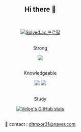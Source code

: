 <div align="center">

  ## Hi there 👋

  <br>

  [![Solved.ac
  프로필](http://mazassumnida.wtf/api/v2/generate_badge?boj=dltmxor31)](https://solved.ac/dltmxor31)
  
  
  <br>Strong<br>
  
  <img src="https://img.shields.io/badge/C++-00599C?style=flat-square&logo=C%2B%2B&logoColor=white"/>
  
  
  <br>Knowledgeable<br>
  
  <img src="https://img.shields.io/badge/java-007396?style=flat-square&logo=java&logoColor=white"/>
  <img src="https://img.shields.io/badge/Python-3776AB?style=flat-square&logo=Python&logoColor=white"/>
  
  <br>Study<br>
  
  [![Velog's GitHub stats](https://velog-readme-stats.vercel.app/api?name=seungtoctoc)](https://github.com/eungyeole/velog-readme-stats)
  
  <br>:e-mail: contact : dltmxor31@naver.com<br>

</div>
